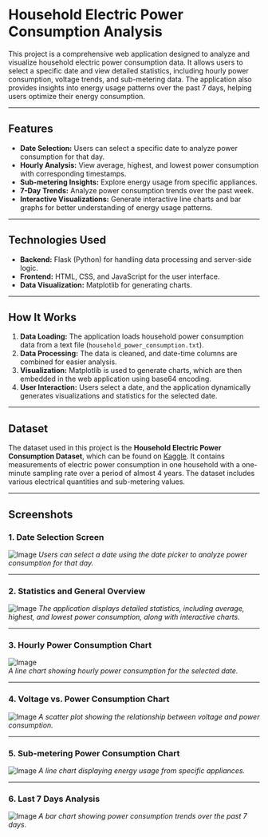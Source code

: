 # Household Electric Power Consumption Analysis

This project is a comprehensive web application designed to analyze and visualize household electric power consumption data. It allows users to select a specific date and view detailed statistics, including hourly power consumption, voltage trends, and sub-metering data. The application also provides insights into energy usage patterns over the past 7 days, helping users optimize their energy consumption.

---

## Features

- **Date Selection:** Users can select a specific date to analyze power consumption for that day.
- **Hourly Analysis:** View average, highest, and lowest power consumption with corresponding timestamps.
- **Sub-metering Insights:** Explore energy usage from specific appliances.
- **7-Day Trends:** Analyze power consumption trends over the past week.
- **Interactive Visualizations:** Generate interactive line charts and bar graphs for better understanding of energy usage patterns.

---

## Technologies Used

- **Backend:** Flask (Python) for handling data processing and server-side logic.
- **Frontend:** HTML, CSS, and JavaScript for the user interface.
- **Data Visualization:** Matplotlib for generating charts.

---

## How It Works

1. **Data Loading:** The application loads household power consumption data from a text file (`household_power_consumption.txt`).
2. **Data Processing:** The data is cleaned, and date-time columns are combined for easier analysis.
3. **Visualization:** Matplotlib is used to generate charts, which are then embedded in the web application using base64 encoding.
4. **User Interaction:** Users select a date, and the application dynamically generates visualizations and statistics for the selected date.

---
## Dataset

The dataset used in this project is the **Household Electric Power Consumption Dataset**, which can be found on [Kaggle](https://www.kaggle.com/datasets/uciml/electric-power-consumption-data-set/data). It contains measurements of electric power consumption in one household with a one-minute sampling rate over a period of almost 4 years. The dataset includes various electrical quantities and sub-metering values.

---
## Screenshots

### 1. Date Selection Screen
![Image](https://github.com/user-attachments/assets/9d16fb6a-8cf5-4db2-adc2-5f3216927bc0)
*Users can select a date using the date picker to analyze power consumption for that day.*

---

### 2. Statistics and General Overview
![Image](https://github.com/user-attachments/assets/e3ffaea9-773e-4d4d-ad38-3073e3a91087)
*The application displays detailed statistics, including average, highest, and lowest power consumption, along with interactive charts.*

---

### 3. Hourly Power Consumption Chart
![Image](https://github.com/user-attachments/assets/d009f779-7481-4a67-a3e8-0140b6953a44)  
*A line chart showing hourly power consumption for the selected date.*

---

### 4. Voltage vs. Power Consumption Chart
![Image](https://github.com/user-attachments/assets/904a75b3-efa5-4376-af9c-d0f403ed3ec1)
*A scatter plot showing the relationship between voltage and power consumption.*

---

### 5. Sub-metering Power Consumption Chart
![Image](https://github.com/user-attachments/assets/09f81c0e-3e9f-4648-9a41-85d870fbe7ac)
*A line chart displaying energy usage from specific appliances.*

---

### 6. Last 7 Days Analysis
![Image](https://github.com/user-attachments/assets/cfc0c6a8-7ebf-4147-ab43-d7738d2ac305)
*A bar chart showing power consumption trends over the past 7 days.*
